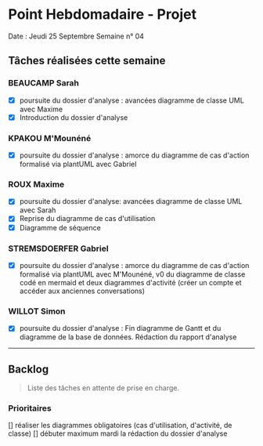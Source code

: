 # Point Hebdomadaire - Projet

Date : Jeudi 25 Septembre
Semaine n° 04

## Tâches réalisées cette semaine

### BEAUCAMP Sarah

- [X] poursuite du dossier d'analyse : avancées diagramme de classe UML avec Maxime
- [X] Introduction du dossier d'analyse

### KPAKOU M'Mounéné

- [X] poursuite du dossier d'analyse : amorce du diagramme de cas d'action formalisé via plantUML avec Gabriel 

### ROUX Maxime

-  [X] poursuite du dossier d'analyse: avancées diagramme de classe UML avec Sarah
-  [X] Reprise du diagramme de cas d'utilisation
-  [X] Diagramme de séquence 

### STREMSDOERFER Gabriel

- [X] poursuite du dossier d'analyse : amorce du diagramme de cas d'action formalisé via plantUML avec M'Mounéné, 
    v0 du diagramme de classe codé en mermaid et deux diagrammes d'activité (créer un compte et accéder aux anciennes conversations)
### WILLOT Simon

- [X] poursuite du dossier d'analyse : Fin diagramme de Gantt et du diagramme de la base de données. Rédaction du rapport d'analyse 

---

## Backlog

> Liste des tâches en attente de prise en charge.

### Prioritaires
[] réaliser les diagrammes obligatoires (cas d'utilisation, d'activité, de classe)
[] débuter maximum mardi la rédaction du dossier d'analyse

